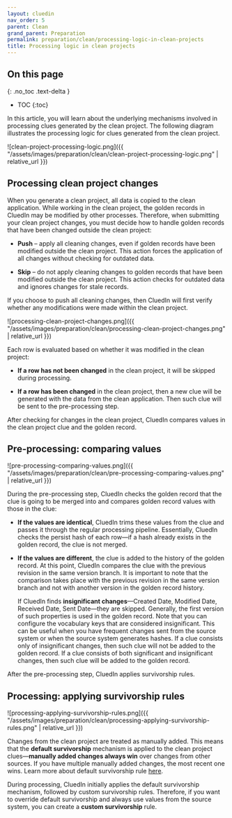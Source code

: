 ```yaml
---
layout: cluedin
nav_order: 5
parent: Clean
grand_parent: Preparation
permalink: preparation/clean/processing-logic-in-clean-projects
title: Processing logic in clean projects
---
```

## On this page
{: .no_toc .text-delta }
- TOC
{:toc}

In this article, you will learn about the underlying mechanisms involved in processing clues generated by the clean project. The following diagram illustrates the processing logic for clues generated from the clean project.

![clean-project-processing-logic.png]({{ "/assets/images/preparation/clean/clean-project-processing-logic.png" | relative_url }})

## Processing clean project changes

When you generate a clean project, all data is copied to the clean application. While working in the clean project, the golden records in CluedIn may be modified by other processes. Therefore, when submitting your clean project changes, you must decide how to handle golden records that have been changed outside the clean project:

- **Push** – apply all cleaning changes, even if golden records have been modified outside the clean project. This action forces the application of all changes without checking for outdated data.

- **Skip** – do not apply cleaning changes to golden records that have been modified outside the clean project. This action checks for outdated data and ignores changes for stale records.

If you choose to push all cleaning changes, then CluedIn will first verify whether any modifications were made within the clean project.

![processing-clean-project-changes.png]({{ "/assets/images/preparation/clean/processing-clean-project-changes.png" | relative_url }})

Each row is evaluated based on whether it was modified in the clean project:

- **If a row has not been changed** in the clean project, it will be skipped during processing.

- **If a row has been changed** in the clean project, then a new clue will be generated with the data from the clean application. Then such clue will be sent to the pre-processing step.

After checking for changes in the clean project, CluedIn compares values in the clean project clue and the golden record.

## Pre-processing: comparing values

![pre-processing-comparing-values.png]({{ "/assets/images/preparation/clean/pre-processing-comparing-values.png" | relative_url }})

During the pre-processing step, CluedIn checks the golden record that the clue is going to be merged into and compares golden record values with those in the clue:

- **If the values are identical**, CluedIn trims these values from the clue and passes it through the regular processing pipeline. Essentially, CluedIn checks the persist hash of each row—if a hash already exists in the golden record, the clue is not merged.

- **If the values are different**, the clue is added to the history of the golden record. At this point, CluedIn compares the clue with the previous revision in the same version branch. It is important to note that the comparison takes place with the previous revision in the same version branch and not with another version in the golden record history.

    If CluedIn finds **insignificant changes**—Created Date, Modified Date, Received Date, Sent Date—they are skipped. Generally, the first version of such properties is used in the golden record. Note that you can configure the vocabulary keys that are considered insignificant. This can be useful when you have frequent changes sent from the source system or when the source system generates hashes. If a clue consists only of insignificant changes, then such clue will not be added to the golden record. If a clue consists of both significant and insignificant changes, then such clue will be added to the golden record.

After the pre-processing step, CluedIn applies survivorship rules.

## Processing: applying survivorship rules

![processing-applying-survivorship-rules.png]({{ "/assets/images/preparation/clean/processing-applying-survivorship-rules.png" | relative_url }})

Changes from the clean project are treated as manually added. This means that the **default survivorship** mechanism is applied to the clean project clues—**manually added changes always win** over changes from other sources. If you have multiple manually added changes, the most recent one wins. Learn more about default survivorship rule [here](/key-terms-and-features/golden-records#multiple-sources).

During processing, CluedIn initially applies the default survivorship mechanism, followed by custom survivorship rules. Therefore, if you want to override default survivorship and always use values from the source system, you can create a **custom survivorship** rule.